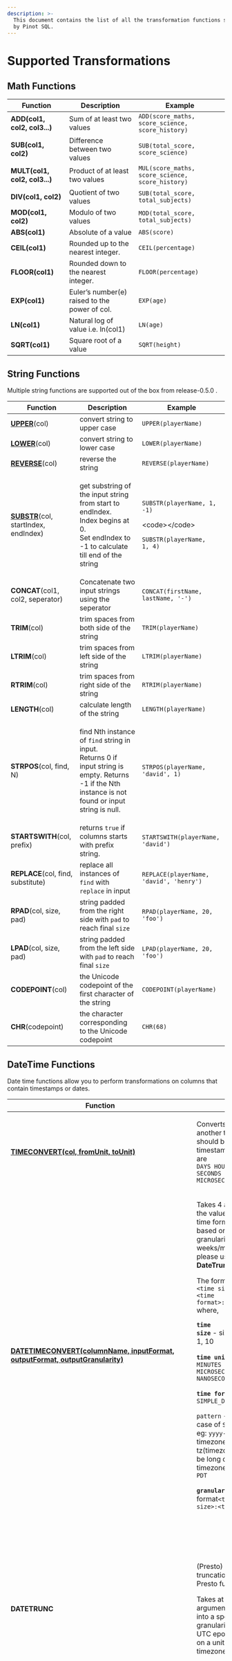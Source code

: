 ```yaml
---
description: >-
  This document contains the list of all the transformation functions supported
  by Pinot SQL.
---
```


# Supported Transformations

## Math Functions

| Function                      | Description                                   | Example                                          |
| ----------------------------- | --------------------------------------------- | ------------------------------------------------ |
| **ADD(col1, col2, col3...)**  | Sum of at least two values                    | `ADD(score_maths, score_science, score_history)` |
| **SUB(col1, col2)**           | Difference between two values                 | `SUB(total_score, score_science)`                |
| **MULT(col1, col2, col3...)** | Product of at least two values                | `MUL(score_maths, score_science, score_history)` |
| **DIV(col1, col2)**           | Quotient of two values                        | `SUB(total_score, total_subjects)`               |
| **MOD(col1, col2)**           | Modulo of two values                          | `MOD(total_score, total_subjects)`               |
| **ABS(col1)**                 | Absolute of a value                           | `ABS(score)`                                     |
| **CEIL(col1)**                | Rounded up to the nearest integer.            | `CEIL(percentage)`                               |
| **FLOOR(col1)**               | Rounded down to the nearest integer.          | `FLOOR(percentage)`                              |
| **EXP(col1)**                 | Euler’s number(e) raised to the power of col. | `EXP(age)`                                       |
| **LN(col1)**                  | Natural log of value i.e. ln(col1)            | `LN(age)`                                        |
| **SQRT(col1)**                | Square root of a value                        | `SQRT(height)`                                   |

## String Functions

Multiple string functions are supported out of the box from release-0.5.0 .

| Function                              | Description                                                                                                                                                                | Example                                                                                                                 |
| ------------------------------------- | -------------------------------------------------------------------------------------------------------------------------------------------------------------------------- | ----------------------------------------------------------------------------------------------------------------------- |
| **[UPPER](../../configuration-reference/functions/upper.md)**(col)                        | convert string to upper case                                                                                                                                               | `UPPER(playerName)`                                                                                                     |
| **[LOWER](../../configuration-reference/functions/lower.md)**(col)                        | convert string to lower case                                                                                                                                               | `LOWER(playerName)`                                                                                                     |
| **[REVERSE](../../configuration-reference/functions/reverse.md)**(col)                      | reverse the string                                                                                                                                                         | `REVERSE(playerName)`                                                                                                   |
| **[SUBSTR](../../configuration-reference/functions/substr.md)**(col, startIndex, endIndex) | <p>get substring of the input string from start to endIndex.<br>Index begins at 0.<br>Set endIndex to -1 to calculate till end of the string</p>                           | <p><code>SUBSTR(playerName, 1, -1)</code></p><p>&#x3C;code>&#x3C;/code></p><p><code>SUBSTR(playerName, 1, 4)</code></p> |
| **CONCAT**(col1, col2, seperator)     | Concatenate two input strings using the seperator                                                                                                                          | `CONCAT(firstName, lastName, '-')`                                                                                      |
| **TRIM**(col)                         | trim spaces from both side of the string                                                                                                                                   | `TRIM(playerName)`                                                                                                      |
| **LTRIM**(col)                        | trim spaces from left side of the string                                                                                                                                   | `LTRIM(playerName)`                                                                                                     |
| **RTRIM**(col)                        | trim spaces from right side of the string                                                                                                                                  | `RTRIM(playerName)`                                                                                                     |
| **LENGTH**(col)                       | calculate length of the string                                                                                                                                             | `LENGTH(playerName)`                                                                                                    |
| **STRPOS**(col, find, N)              | <p>find Nth instance of <code>find</code> string in input.<br>Returns 0 if input string is empty. Returns -1 if the Nth instance is not found or input string is null.</p> | `STRPOS(playerName, 'david', 1)`                                                                                        |
| **STARTSWITH**(col, prefix)           | returns `true` if columns starts with prefix string.                                                                                                                       | `STARTSWITH(playerName, 'david')`                                                                                       |
| **REPLACE**(col, find, substitute)    | replace all instances of `find` with `replace` in input                                                                                                                    | `REPLACE(playerName, 'david', 'henry')`                                                                                 |
| **RPAD**(col, size, pad)              | string padded from the right side with `pad` to reach final `size`                                                                                                         | `RPAD(playerName, 20, 'foo')`                                                                                           |
| **LPAD**(col, size, pad)              | string padded from the left side with `pad` to reach final `size`                                                                                                          | `LPAD(playerName, 20, 'foo')`                                                                                           |
| **CODEPOINT**(col)                    | the Unicode codepoint of the first character of the string                                                                                                                 | `CODEPOINT(playerName)`                                                                                                 |
| **CHR**(codepoint)                    | the character corresponding to the Unicode codepoint                                                                                                                       | `CHR(68)`                                                                                                               |

## DateTime Functions

Date time functions allow you to perform transformations on columns that contain timestamps or dates.

| Function                                                                                                 | Description                                                                                                                                                                                                                                                                                                                                                                                                                                                                                                                                                                                                                                                                                                                                                                                                                                                                                                                                                                                                                                                                                                   | Example                                                                                                                                                                                                                                                                                                                                                                                                                                                                                                                                                                                                                                                                                                                                                                                                                                                                                 |
| -------------------------------------------------------------------------------------------------------- | ------------------------------------------------------------------------------------------------------------------------------------------------------------------------------------------------------------------------------------------------------------------------------------------------------------------------------------------------------------------------------------------------------------------------------------------------------------------------------------------------------------------------------------------------------------------------------------------------------------------------------------------------------------------------------------------------------------------------------------------------------------------------------------------------------------------------------------------------------------------------------------------------------------------------------------------------------------------------------------------------------------------------------------------------------------------------------------------------------------- | --------------------------------------------------------------------------------------------------------------------------------------------------------------------------------------------------------------------------------------------------------------------------------------------------------------------------------------------------------------------------------------------------------------------------------------------------------------------------------------------------------------------------------------------------------------------------------------------------------------------------------------------------------------------------------------------------------------------------------------------------------------------------------------------------------------------------------------------------------------------------------------- |
| **[TIMECONVERT(col, fromUnit, toUnit)](../../configuration-reference/functions/timeconvert.md)**     | <p>Converts the value into another time unit. the column should be an epoch timestamp. Supported units are<br><code>DAYS HOURS MINUTES SECONDS MILLISECONDS MICROSECONDS NANOSECONDS</code></p>                                                                                                                                                                                                                                                                                                                                                                                                                                                                                                                                                                                                                                                                                                                                                                                                                                                                                                               | `TIMECONVERT(time, 'MILLISECONDS', 'SECONDS')`This expression converts the value of column `time` (taken to be in milliseconds) to the nearest seconds (_i.e._ the nearest seconds that is lower than the value of `date` column)                                                                                                                                                                                                                                                                                                                                                                                                                                                                                                                                                                                                                                                       |
| **[DATETIMECONVERT(columnName, inputFormat, outputFormat, outputGranularity)](../../configuration-reference/functions/datetimeconvert.md)** | <p>Takes 4 arguments, converts the value into another date time format, and buckets time based on the given time granularity. Note that, for weeks/months/quarters/years, please use function: <strong>DateTrunc</strong>.</p><p>The format is expressed as <code>&#x3C;time size>:&#x3C;time unit>:&#x3C;time format>:&#x3C;pattern></code><br>where,</p><p><strong><code>time size</code></strong> - size of the time unit eg: 1, 10</p><p><strong><code>time unit</code></strong> - <code>DAYS HOURS MINUTES SECONDS MILLISECONDS MICROSECONDS NANOSECONDS</code></p><p><strong><code>time format</code></strong> - <code>EPOCH</code> or <code>SIMPLE_DATE_FORMAT</code></p><p><code>pattern</code> - this is defined in case of <code>SIMPLE_DATE_FORMAT</code> eg: <code>yyyy-MM-dd</code>. A specific timezone can be passed using tz(timezone). Timezone can be long or short string format timezone. e.g. <code>Asia/Kolkata</code> or <code>PDT</code></p><p><strong><code>granularity</code></strong> <strong>-</strong> specified in the format<code>&#x3C;time size>:&#x3C;time unit></code></p> | <ul><li><code>Date</code> from <code>hoursSinceEpoch</code> to <code>daysSinceEpoch</code> and bucket it to 1 day granularity<br><br><code>DATETIMECONVERT(Date, '1:HOURS:EPOCH', '1:DAYS:EPOCH', '1:DAYS')</code><br></li><li><code>Date</code> to 15 minutes granularity<br><br><code>DATETIMECONVERT(Date, '1:MILLISECONDS:EPOCH', '1:MILLISECONDS:EPOCH', '15:MINUTES')</code><br></li><li><code>Date</code> from <code>hoursSinceEpoch</code> to format <code>yyyyMdd</code> and bucket it to 1 days granularity<br><br><code>DATETIMECONVERT(Date, '1:HOURS:EPOCH', '1:DAYS:SIMPLE_DATE_FORMAT:yyyyMMdd', '1:DAYS')</code><br><br></li><li><code>Date</code> from milliseconds to format <code>yyyyMdd</code> in timezone PST<br><br><code>DATETIMECONVERT(Date, '1:MILLISECONDS:EPOCH', '1:DAYS:SIMPLE_DATE_FORMAT:yyyyMMdd tz(America/Los_Angeles)', '1:DAYS')</code></li></ul> |
| **DATETRUNC**                                                                                            | <p>(Presto) SQL compatible date truncation, equivalent to the Presto function <a href="https://mode.com/blog/date-trunc-sql-timestamp-function-count-on">date_trunc</a>.<br></p><p>Takes at least 3 and upto 5 arguments, converts the value into a specified output granularity seconds since UTC epoch that is bucketed on a unit in a specified timezone.</p>                                                                                                                                                                                                                                                                                                                                                                                                                                                                                                                                                                                                                                                                                                                                              | <p><code>DATETRUNC('week', time_in_seconds, 'SECONDS')</code> This expression converts the column <code>time_in_seconds</code>, which is a long containing seconds since UTC epoch truncated at <code>WEEK</code> (where a Week starts at Monday UTC midnight). The output is a long seconds since UTC epoch.<br></p><p><code>DATETRUNC('quarter', DIV(time_milliseconds/1000), 'SECONDS', 'America/Los_Angeles', 'HOURS')</code> This expression converts the expression <code>time_in_milliseconds/1000</code>into hours that are truncated to <code>QUARTER</code> at the Los Angeles time zone (where a Quarter begins on 1/1, 4/1, 7/1, 10/1 in Los Angeles timezone). The output is expressed as hours since UTC epoch (note that the output is not Los Angeles timezone)</p>                                                                                                     |
| **[ToEpoch\<TIME\_UNIT>(timeInMillis)](../../configuration-reference/functions/toEpoch.md)**                                                                   | Convert epoch milliseconds to epoch \<Time Unit>. Supported \<Time Unit>: `SECONDS/MINUTES/HOURS/DAYS`                                                                                                                                                                                                                                                                                                                                                                                                                                                                                                                                                                                                                                                                                                                                                                                                                                                                                                                                                                                                        | <p><code>ToEpochSeconds(tsInMillis):</code>Converts column <code>tsInMillis</code> value from epoch milliseconds to epoch seconds.</p><p><code>ToEpochDays(tsInMillis):</code>Converts column <code>tsInMillis</code> value from epoch milliseconds to epoch days.</p>                                                                                                                                                                                                                                                                                                                                                                                                                                                                                                                                                                                                                  |
| **ToEpoch\<TIME\_UNIT>Rounded(timeInMillis, bucketSize)**                                                | Convert epoch milliseconds to epoch \<Time Unit>, round to nearest rounding bucket(Bucket size is defined in \<Time Unit>). Supported \<Time Unit>: `SECONDS/MINUTES/HOURS/DAYS`                                                                                                                                                                                                                                                                                                                                                                                                                                                                                                                                                                                                                                                                                                                                                                                                                                                                                                                              | <p><code>ToEpochSecondsRound(tsInMillis, 10):</code>Converts column <code>tsInMillis</code> value from epoch milliseconds to epoch seconds and round to the 10-minute bucket value. E.g.<code>ToEpochSecondsRound(</code>1613472303000, 10) = 1613472300</p><p><code>ToEpochMinutesRound(tsInMillis, 1440):</code>Converts column <code>tsInMillis</code> value from epoch milliseconds to epoch Minutes, but round to 1-day bucket value. E.g.<code>ToEpochMinutesRound(</code>1613472303000, 1440) = 26890560</p>                                                                                                                                                                                                                                                                                                                                                                     |
| **ToEpoch\<TIME\_UNIT>Bucket(timeInMillis, bucketSize)**                                                 | Convert epoch milliseconds to epoch \<Time Unit>, and divided by bucket size(Bucket size is defined in \<Time Unit>). Supported \<Time Unit>: `SECONDS/MINUTES/HOURS/DAYS`                                                                                                                                                                                                                                                                                                                                                                                                                                                                                                                                                                                                                                                                                                                                                                                                                                                                                                                                    | <p><code>ToEpochSecondsBucket(tsInMillis, 10):</code>Converts column <code>tsInMillis</code> value from epoch milliseconds to epoch seconds then divide by 10 to get the 10 seconds since epoch value. E.g.</p><p><code>ToEpochSecondsBucket(</code>1613472303000, 10) = 161347230</p><p><code>ToEpochHoursBucket(tsInMillis, 24):</code>Converts column <code>tsInMillis</code> value from epoch milliseconds to epoch Hours, then divide by 24 to get 24 hours since epoch value.</p>                                                                                                                                                                                                                                                                                                                                                                                                 |
| **[FromEpoch\<TIME\_UNIT>(timeIn\<Time\_UNIT>)](../../configuration-reference/functions/fromEpoch.md)**                                                          | Convert epoch \<Time Unit> to epoch milliseconds. Supported \<Time Unit>: `SECONDS/MINUTES/HOURS/DAYS`                                                                                                                                                                                                                                                                                                                                                                                                                                                                                                                                                                                                                                                                                                                                                                                                                                                                                                                                                                                                        | <p><code>FromEpochSeconds(tsInSeconds):</code>Converts column <code>tsInSeconds</code> value from epoch seconds to epoch milliseconds. E.g.</p><p><code>FromEpochSeconds(</code>1613472303) = 1613472303000</p>                                                                                                                                                                                                                                                                                                                                                                                                                                                                                                                                                                                                                                                                         |
| **FromEpoch\<TIME\_UNIT>Bucket(timeIn\<Time\_UNIT>, bucketSizeIn\<Time\_UNIT>)**                         | Convert epoch \<Bucket Size>\<Time Unit> to epoch milliseconds. E.g. 10 seconds since epoch or 5 minutes since Epoch. Supported \<Time Unit>: `SECONDS/MINUTES/HOURS/DAYS`                                                                                                                                                                                                                                                                                                                                                                                                                                                                                                                                                                                                                                                                                                                                                                                                                                                                                                                                    | <p><code>FromEpochSecondsBucket(tsInSeconds, 10):</code>Converts column <code>tsInSeconds</code> value from epoch 10-seconds to epoch milliseconds. E.g.</p><p><code>FromEpochSeconds(161347231)= 1613472310000</code></p>                                                                                                                                                                                                                                                                                                                                                                                                                                                                                                                                                                                                                                                              |
| **[ToDateTime(timeInMillis, pattern\[, timezoneId\])](../../configuration-reference/functions/todatetime.md)**                                                     | Convert epoch millis value to DateTime string represented by pattern. Time zone will be set to UTC if `timezoneId` is not specified.                                                                                                                                                                                                                                                                                                                                                                                                                                                                                                                                                                                                                                                                                                                                                                                                                                                                                                                                                                          | <p><code>ToDateTime(tsInMillis, 'yyyy-MM-dd')</code> converts tsInMillis value to date time pattern <code>yyyy-MM-dd</code></p><p><code>ToDateTime(tsInMillis, 'yyyy-MM-dd ZZZ', 'America/Los_Angeles')</code> converts tsInMillis value to date time pattern <code>yyyy-MM-dd ZZZ</code> in America/Los_Angeles time zone</p>                                                                                                                                                                                                                                                                                                                                                                                                                                                                                                                                                          |
| **[FromDateTime(dateTimeString, pattern)](../../configuration-reference/functions/fromdatetime.md)**                                                                | Convert DateTime string represented by pattern to epoch millis.                                                                                                                                                                                                                                                                                                                                                                                                                                                                                                                                                                                                                                                                                                                                                                                                                                                                                                                                                                                                                                               | `FromDateTime(dateTime, 'yyyy-MM-dd')`converts `dateTime` string value to millis epoch value                                                                                                                                                                                                                                                                                                                                                                                                                                                                                                                                                                                                                                                                                                                                                                                            |
| **[round(timeValue, bucketSize)](../../configuration-reference/functions/round.md)**                                                                         | Round the given time value to nearest bucket start value.                                                                                                                                                                                                                                                                                                                                                                                                                                                                                                                                                                                                                                                                                                                                                                                                                                                                                                                                                                                                                                                     | `round(tsInSeconds, 60)` round seconds epoch value to the start value of the 60 seconds bucket it belongs to. E.g. `round(161347231, 60)= 161347200`                                                                                                                                                                                                                                                                                                                                                                                                                                                                                                                                                                                                                                                                                                                                    |
| **[now()](../../configuration-reference/functions/now.md)**                                                                                                | Return current time as epoch millis                                                                                                                                                                                                                                                                                                                                                                                                                                                                                                                                                                                                                                                                                                                                                                                                                                                                                                                                                                                                                                                                           | Typically used in predicate to filter on timestamp for recent data. E.g. filter data on recent 1 day(86400 seconds).`WHERE tsInMillis > now() - 86400000`                                                                                                                                                                                                                                                                                                                                                                                                                                                                                                                                                                                                                                                                                                                               |
| **[timezoneHour(timeZoneId)](../../configuration-reference/functions/timezoneHour.md)**                                                                             | Returns the hour of the time zone offset.                                                                                                                                                                                                                                                                                                                                                                                                                                                                                                                                                                                                                                                                                                                                                                                                                                                                                                                                                                                                                                                                     |                                                                                                                                                                                                                                                                                                                                                                                                                                                                                                                                                                                                                                                                                                                                                                                                                                                                                         |
| **[timezoneMinute(timeZoneId)](../../configuration-reference/functions/timezoneMinute.md)**                                                                           | Returns the minute of the time zone offset.                                                                                                                                                                                                                                                                                                                                                                                                                                                                                                                                                                                                                                                                                                                                                                                                                                                                                                                                                                                                                                                                   |                                                                                                                                                                                                                                                                                                                                                                                                                                                                                                                                                                                                                                                                                                                                                                                                                                                                                         |
| **[year(tsInMillis)](../../configuration-reference/functions/year.md)**                                                                                     | Returns the year from the given epoch millis in UTC timezone.                                                                                                                                                                                                                                                                                                                                                                                                                                                                                                                                                                                                                                                                                                                                                                                                                                                                                                                                                                                                                                                 |                                                                                                                                                                                                                                                                                                                                                                                                                                                                                                                                                                                                                                                                                                                                                                                                                                                                                         |
| **[year(tsInMillis, timeZoneId)](../../configuration-reference/functions/year.md)**                                                                         | Returns the year from the given epoch millis and timezone id.                                                                                                                                                                                                                                                                                                                                                                                                                                                                                                                                                                                                                                                                                                                                                                                                                                                                                                                                                                                                                                                 |                                                                                                                                                                                                                                                                                                                                                                                                                                                                                                                                                                                                                                                                                                                                                                                                                                                                                         |
| **[yearOfWeek(tsInMillis)](../../configuration-reference/functions/yearOfWeek.md)**                                                                               | Returns the year of the ISO week from the given epoch millis in UTC timezone. Alias `yow`is also supported.                                                                                                                                                                                                                                                                                                                                                                                                                                                                                                                                                                                                                                                                                                                                                                                                                                                                                                                                                                                                   |                                                                                                                                                                                                                                                                                                                                                                                                                                                                                                                                                                                                                                                                                                                                                                                                                                                                                         |
| **[yearOfWeek(tsInMillis, timeZoneId)](../../configuration-reference/functions/yearOfWeek.md)**                                                                   | Returns the year of the ISO week from the given epoch millis and timezone id. Alias `yow`is also supported.                                                                                                                                                                                                                                                                                                                                                                                                                                                                                                                                                                                                                                                                                                                                                                                                                                                                                                                                                                                                   |                                                                                                                                                                                                                                                                                                                                                                                                                                                                                                                                                                                                                                                                                                                                                                                                                                                                                         |
| **quarter(tsInMillis)**                                                                                  | Returns the quarter of the year from the given epoch millis in UTC timezone. The value ranges from 1 to 4.                                                                                                                                                                                                                                                                                                                                                                                                                                                                                                                                                                                                                                                                                                                                                                                                                                                                                                                                                                                                    |                                                                                                                                                                                                                                                                                                                                                                                                                                                                                                                                                                                                                                                                                                                                                                                                                                                                                         |
| **quarter(tsInMillis, timeZoneId)**                                                                      | Returns the quarter of the year from the given epoch millis and timezone id. The value ranges from 1 to 4.                                                                                                                                                                                                                                                                                                                                                                                                                                                                                                                                                                                                                                                                                                                                                                                                                                                                                                                                                                                                    |                                                                                                                                                                                                                                                                                                                                                                                                                                                                                                                                                                                                                                                                                                                                                                                                                                                                                         |
| **month(tsInMillis)**                                                                                    | Returns the month of the year from the given epoch millis in UTC timezone. The value ranges from 1 to 12.                                                                                                                                                                                                                                                                                                                                                                                                                                                                                                                                                                                                                                                                                                                                                                                                                                                                                                                                                                                                     |                                                                                                                                                                                                                                                                                                                                                                                                                                                                                                                                                                                                                                                                                                                                                                                                                                                                                         |
| **month(tsInMillis, timeZoneId)**                                                                        | Returns the month of the year from the given epoch millis and timezone id. The value ranges from 1 to 12.                                                                                                                                                                                                                                                                                                                                                                                                                                                                                                                                                                                                                                                                                                                                                                                                                                                                                                                                                                                                     |                                                                                                                                                                                                                                                                                                                                                                                                                                                                                                                                                                                                                                                                                                                                                                                                                                                                                         |
| **week(tsInMillis)**                                                                                     | Returns the ISO week of the year from the given epoch millis in UTC timezone. The value ranges from 1 to 53. Alias `weekOfYear` is also supported.                                                                                                                                                                                                                                                                                                                                                                                                                                                                                                                                                                                                                                                                                                                                                                                                                                                                                                                                                            |                                                                                                                                                                                                                                                                                                                                                                                                                                                                                                                                                                                                                                                                                                                                                                                                                                                                                         |
| **week(tsInMillis, timeZoneId)**                                                                         | Returns the ISO week of the year from the given epoch millis and timezone id. The value ranges from 1 to 53. Alias `weekOfYear` is also supported.                                                                                                                                                                                                                                                                                                                                                                                                                                                                                                                                                                                                                                                                                                                                                                                                                                                                                                                                                            |                                                                                                                                                                                                                                                                                                                                                                                                                                                                                                                                                                                                                                                                                                                                                                                                                                                                                         |
| **dayOfYear(tsInMillis)**                                                                                | Returns the day of the year from the given epoch millis in UTC timezone. The value ranges from 1 to 366. Alias `doy` is also supported.                                                                                                                                                                                                                                                                                                                                                                                                                                                                                                                                                                                                                                                                                                                                                                                                                                                                                                                                                                       |                                                                                                                                                                                                                                                                                                                                                                                                                                                                                                                                                                                                                                                                                                                                                                                                                                                                                         |
| **dayOfYear(tsInMillis, timeZoneId)**                                                                    | Returns the day of the year from the given epoch millis and timezone id. The value ranges from 1 to 366. Alias `doy` is also supported.                                                                                                                                                                                                                                                                                                                                                                                                                                                                                                                                                                                                                                                                                                                                                                                                                                                                                                                                                                       |                                                                                                                                                                                                                                                                                                                                                                                                                                                                                                                                                                                                                                                                                                                                                                                                                                                                                         |
| **day(tsInMillis)**                                                                                      | Returns the day of the month from the given epoch millis in UTC timezone. The value ranges from 1 to 31. Alias `dayOfMonth` is also supported.                                                                                                                                                                                                                                                                                                                                                                                                                                                                                                                                                                                                                                                                                                                                                                                                                                                                                                                                                                |                                                                                                                                                                                                                                                                                                                                                                                                                                                                                                                                                                                                                                                                                                                                                                                                                                                                                         |
| **day(tsInMillis, timeZoneId)**                                                                          | Returns the day of the month from the given epoch millis and timezone id. The value ranges from 1 to 31. Alias `dayOfMonth` is also supported.                                                                                                                                                                                                                                                                                                                                                                                                                                                                                                                                                                                                                                                                                                                                                                                                                                                                                                                                                                |                                                                                                                                                                                                                                                                                                                                                                                                                                                                                                                                                                                                                                                                                                                                                                                                                                                                                         |
| **dayOfWeek(tsInMillis)**                                                                                | Returns the day of the week from the given epoch millis in UTC timezone. The value ranges from 1(Monday) to 7(Sunday). Alias `dow` is also supported.                                                                                                                                                                                                                                                                                                                                                                                                                                                                                                                                                                                                                                                                                                                                                                                                                                                                                                                                                         |                                                                                                                                                                                                                                                                                                                                                                                                                                                                                                                                                                                                                                                                                                                                                                                                                                                                                         |
| **dayOfWeek(tsInMillis, timeZoneId)**                                                                    | Returns the day of the week from the given epoch millis and timezone id. The value ranges from 1(Monday) to 7(Sunday). Alias `dow` is also supported.                                                                                                                                                                                                                                                                                                                                                                                                                                                                                                                                                                                                                                                                                                                                                                                                                                                                                                                                                         |                                                                                                                                                                                                                                                                                                                                                                                                                                                                                                                                                                                                                                                                                                                                                                                                                                                                                         |
| **hour(tsInMillis)**                                                                                     | Returns the hour of the day from the given epoch millis in UTC timezone. The value ranges from 0 to 23.                                                                                                                                                                                                                                                                                                                                                                                                                                                                                                                                                                                                                                                                                                                                                                                                                                                                                                                                                                                                       |                                                                                                                                                                                                                                                                                                                                                                                                                                                                                                                                                                                                                                                                                                                                                                                                                                                                                         |
| **hour(tsInMillis, timeZoneId)**                                                                         | Returns the hour of the day from the given epoch millis and timezone id. The value ranges from 0 to 23.                                                                                                                                                                                                                                                                                                                                                                                                                                                                                                                                                                                                                                                                                                                                                                                                                                                                                                                                                                                                       |                                                                                                                                                                                                                                                                                                                                                                                                                                                                                                                                                                                                                                                                                                                                                                                                                                                                                         |
| **minute(tsInMillis)**                                                                                   | Returns the minute of the hour from the given epoch millis in UTC timezone. The value ranges from 0 to 59.                                                                                                                                                                                                                                                                                                                                                                                                                                                                                                                                                                                                                                                                                                                                                                                                                                                                                                                                                                                                    |                                                                                                                                                                                                                                                                                                                                                                                                                                                                                                                                                                                                                                                                                                                                                                                                                                                                                         |
| **minute(tsInMillis, timeZoneId)**                                                                       | Returns the minute of the hour from the given epoch millis and timezone id. The value ranges from 0 to 59.                                                                                                                                                                                                                                                                                                                                                                                                                                                                                                                                                                                                                                                                                                                                                                                                                                                                                                                                                                                                    |                                                                                                                                                                                                                                                                                                                                                                                                                                                                                                                                                                                                                                                                                                                                                                                                                                                                                         |
| **second(tsInMillis)**                                                                                   | Returns the second of the minute from the given epoch millis in UTC timezone. The value ranges from 0 to 59.                                                                                                                                                                                                                                                                                                                                                                                                                                                                                                                                                                                                                                                                                                                                                                                                                                                                                                                                                                                                  |                                                                                                                                                                                                                                                                                                                                                                                                                                                                                                                                                                                                                                                                                                                                                                                                                                                                                         |
| **second(tsInMillis, timeZoneId)**                                                                       | Returns the second of the minute from the given epoch millis and timezone id. The value ranges from 0 to 59.                                                                                                                                                                                                                                                                                                                                                                                                                                                                                                                                                                                                                                                                                                                                                                                                                                                                                                                                                                                                  |                                                                                                                                                                                                                                                                                                                                                                                                                                                                                                                                                                                                                                                                                                                                                                                                                                                                                         |
| **millisecond(tsInMillis)**                                                                              | Returns the millisecond of the second from the given epoch millis in UTC timezone. The value ranges from 0 to 999.                                                                                                                                                                                                                                                                                                                                                                                                                                                                                                                                                                                                                                                                                                                                                                                                                                                                                                                                                                                            |                                                                                                                                                                                                                                                                                                                                                                                                                                                                                                                                                                                                                                                                                                                                                                                                                                                                                         |
| **millisecond(tsInMillis, timeZoneId)**                                                                  | Returns the millisecond of the second from the given epoch millis and timezone id. The value ranges from 0 to 999.                                                                                                                                                                                                                                                                                                                                                                                                                                                                                                                                                                                                                                                                                                                                                                                                                                                                                                                                                                                            |                                                                                                                                                                                                                                                                                                                                                                                                                                                                                                                                                                                                                                                                                                                                                                                                                                                                                         |

## JSON Functions

|                                                                                                                                          |           |                                                                                                                                                                                                                           |
| ---------------------------------------------------------------------------------------------------------------------------------------- | --------- | ------------------------------------------------------------------------------------------------------------------------------------------------------------------------------------------------------------------------- |
| **Function**                                                                                                                             | Type      | **Description**                                                                                                                                                                                                           |
| <p><strong>JSONEXTRACTSCALAR</strong></p><p><strong>(</strong>jsonField, 'jsonPath', 'resultsType', [defaultValue]<strong>)</strong></p> | Transform | <p>Evaluates the <code>'jsonPath'</code> on <code>jsonField,</code></p><p>returns the result as the type <code>'resultsType'</code>, use optional <code>defaultValue</code>for null or parsing error.</p>                 |
| <p><strong>JSONEXTRACTKEY</strong></p><p><strong>(</strong>jsonField, 'jsonPath'<strong>)</strong></p>                                   | Transform | <p>Extracts all matched JSON field keys based on <code>'jsonPath'</code></p><p>Into a<code>STRING_ARRAY.</code></p>                                                                                                       |
| **TOJSONMAPSTR**(map)                                                                                                                    | Scalar    | Convert map to JSON String                                                                                                                                                                                                |
| **JSONFORMAT**(object)                                                                                                                   | Scalar    | Convert object to JSON String                                                                                                                                                                                             |
| **JSONPATH**(jsonField, 'jsonPath')                                                                                                      | Scalar    | Extracts the object value from `jsonField` based on `'jsonPath'`, the result type is inferred based on JSON value. **Cannot be used in query because data type is not specified.**                                        |
| **JSONPATHLONG**(jsonField, 'jsonPath', \[defaultValue])                                                                                 | Scalar    | Extracts the **Long** value from `jsonField` based on `'jsonPath'`, use optional `defaultValue`for null or parsing error.                                                                                                 |
| **JSONPATHDOUBLE**(jsonField, 'jsonPath', \[defaultValue])                                                                               | Scalar    | Extracts the **Double** value from `jsonField` based on `'jsonPath'`, use optional `defaultValue`for null or parsing error.                                                                                               |
| **JSONPATHSTRING**(jsonField, 'jsonPath', \[defaultValue])                                                                               | Scalar    | Extracts the **String** value from `jsonField` based on `'jsonPath'`, use optional `defaultValue`for null or parsing error.                                                                                               |
| **JSONPATHARRAY**(jsonField, 'jsonPath')                                                                                                 | Scalar    | Extracts an array from `jsonField` based on `'jsonPath'`, the result type is inferred based on JSON value. **Cannot be used in query because data type is not specified.**                                                |
| **JSONPATHARRAYDEFAULTEMPTY**(jsonField, 'jsonPath')                                                                                     | Scalar    | Extracts an array from `jsonField` based on `'jsonPath'`, the result type is inferred based on JSON value. Returns empty array for null or parsing error. **Cannot be used in query because data type is not specified.** |

**Usage**

|                  |                                                                                                                                                                                                                                                   |
| ---------------- | ------------------------------------------------------------------------------------------------------------------------------------------------------------------------------------------------------------------------------------------------- |
| **`Arguments`**  | **Description**                                                                                                                                                                                                                                   |
| `jsonField`      | An **Identifier**/**Expression** contains JSON documents.                                                                                                                                                                                         |
| `'jsonPath'`     | Follows [JsonPath Syntax](https://goessner.net/articles/JsonPath/) to read values from JSON documents.                                                                                                                                            |
| `'results_type'` | <p>One of the Pinot supported data types:<strong><code>INT, LONG, FLOAT, DOUBLE, BOOLEAN, TIMESTAMP, STRING,</code></strong></p><p><strong><code>INT_ARRAY, LONG_ARRAY, FLOAT_ARRAY, DOUBLE_ARRAY, STRING_ARRAY</code></strong><code>.</code></p> |

{% hint style="warning" %}
**`'jsonPath'`**`and `**`'results_type'`**are l**iterals.** Pinot uses single quotes to distinguish them from **identifiers**.

e.g.

* `JSONEXTRACTSCALAR(profile_json_str, '$.name', 'STRING')` is v**alid**.
* `JSONEXTRACTSCALAR(profile_json_str, "$.name", "STRING")` is i**nvalid**.
{% endhint %}

{% hint style="warning" %}
**Transform** functions can only be used in Pinot SQL. **Scalar** functions can be used for column transformation in table ingestion configs.
{% endhint %}

**Examples**

The examples below are based on these 3 sample profile JSON documents:

```
{
  "name" : "Bob",
  "age" : 37,
  "gender": "male",
  "location": "San Francisco"
},{
  "name" : "Alice",
  "age" : 25,
  "gender": "female",
  "location": "New York"
},{
  "name" : "Mia",
  "age" : 18,
  "gender": "female",
  "location": "Chicago"
}
```

Query 1: Extract string values from the field 'name'

```
SELECT
    JSONEXTRACTSCALAR(profile_json_str, '$.name', 'STRING')
FROM
    myTable
```

Results are

```
["Bob", "Alice", "Mia"]
```

Query 2: Extract integer values from the field 'age'

```
SELECT
    JSONEXTRACTSCALAR(profile_json_str, '$.age', 'INT')
FROM
    myTable
```

Results are

```
[37, 25, 18]
```

Query 3: Extract Bob's age from the JSON profile.

```
SELECT
    JSONEXTRACTSCALAR(myMapStr,'$.age','INT')
FROM
    myTable
WHERE
    JSONEXTRACTSCALAR(myMapStr,'$.name','STRING') = 'Bob'
```

Results are

```
[37]
```

Query 4: Extract all field keys of JSON profile.

```
SELECT
    JSONEXTRACTKEY(myMapStr,'$.*')
FROM
    myTable
```

Results are

```
["name", "age", "gender", "location"]
```

Another **example** of extracting JSON fields from below JSON record:

```
{
        "name": "Pete",
        "age": 24,
        "subjects": [{
                        "name": "maths",
                        "homework_grades": [80, 85, 90, 95, 100],
                        "grade": "A",
                        "score": 90
                },
                {
                        "name": "english",
                        "homework_grades": [60, 65, 70, 85, 90],
                        "grade": "B",
                        "score": 70
                }
        ]
}
```

Extract JSON fields:

| Expression                                                        | Value                  |
| ----------------------------------------------------------------- | ---------------------- |
| `JSONPATH(myJsonRecord, '$.name')`                                | `"Pete"`               |
| `JSONPATH(myJsonRecord, '$.age')`                                 | `24`                   |
| `JSONPATHSTRING(myJsonRecord, '$.age')`                           | `"24"`                 |
| `JSONPATHARRAY(myJsonRecord, '$.subjects[*].name')`               | `["maths", "english"]` |
| `JSONPATHARRAY(myJsonRecord, '$.subjects[*].score')`              | `[90, 70]`             |
| `JSONPATHARRAY(myJsonRecord, '$.subjects[*].homework_grades[1]')` | `[85, 65]`             |

## Binary Functions

| Function             | Description                                                        | Example           |
| -------------------- | ------------------------------------------------------------------ | ----------------- |
| **SHA(bytesCol)**    | Return SHA-1 digest of binary column(`bytes` type) as hex string   | `SHA(rawData)`    |
| **SHA256(bytesCol)** | Return SHA-256 digest of binary column(`bytes` type) as hex string | `SHA256(rawData)` |
| **SHA512(bytesCol)** | Return SHA-512 digest of binary column(`bytes` type) as hex string | `SHA512(rawData)` |
| **MD5(bytesCol)**    | Return MD5 digest of binary column(`bytes` type) as hex string     | `MD5(rawData)`    |

## Multi-value Column Functions

All of the functions mentioned till now only support single value columns. You can use the following functions to do operations on multi-value columns.

| Function        | Description                                                                                                                                                                                                                                                                                                                                                                     | Example                                      |
| --------------- | ------------------------------------------------------------------------------------------------------------------------------------------------------------------------------------------------------------------------------------------------------------------------------------------------------------------------------------------------------------------------------- | -------------------------------------------- |
| **ARRAYLENGTH** | Returns the length of a multi-value column                                                                                                                                                                                                                                                                                                                                      |                                              |
| **MAP\_VALUE**  | Select the value for a key from Map stored in Pinot.                                                                                                                                                                                                                                                                                                                            | `MAP_VALUE(mapColumn, 'myKey', valueColumn)` |
| **VALUEIN**     | Takes at least 2 arguments, where the first argument is a multi-valued column, and the following arguments are constant values. The transform function will filter the value from the multi-valued column with the given constant values. The `VALUEIN` transform function is especially useful when the same multi-valued column is both filtering column and grouping column. | `VALUEIN(mvColumn, 3, 5, 15)`                |

## Advanced Queries

### Geospatial Queries

Pinot supports Geospatial queries on columns containing text-based geographies. For more details on the queries and how to enable them, see [Geospatial](../../basics/indexing/geospatial-support.md).

### Text Queries

Pinot supports pattern matching on text-based columns. Only the columns mentioned as text columns in table config can be queried using this method. For more details on how to enable pattern matching, see [Text search support](../../basics/indexing/text-search-support.md).
